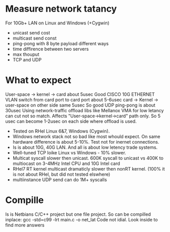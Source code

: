 # Measure network tatancy
For 10Gb+ LAN on Linux and Windows (+Cygwin)
- unicast send cost
- multicast send const
- ping-pong with 8 byte payload different ways
- time diffirence between two servers
- max thouput
- TCP and UDP

# What to expect
User-space -> kernel -> card about 5usec
Good CISCO 10G ETHERNET VLAN switch from card port to card port about 5-6usec
card -> Kernel -> user-space on other side same 5usec
So good UDP ping-pong is about 30usec
Using network-traffic offload libs like Mellanox VMA for low letancy can cut not so match. Affects "User-space->kernel->card" path only. So 5 usec can become 1-2usec on each side where offload is used.  

+ Tested on RHel Linux 6&7, Windows (Cygwin). 
+ Windows network stack not so bad like most whould expect. On same hardware difference is about 5-10%. Test not for inernet connections. 
+ Is is about 10G, 40G LAN. And all is about low letency trade systems. 
+ Well-tuned TCP loike Linux vs Windows - 10% slower. 
+ Multicat syscall slower then unicast. 600K syscall to unicast vs 400K to multiocast on 3-4MHz Intel CPU and 10G Intel card
+ RHel7 RT kernel multicast dramaticly slower then nonRT kernel. (100% it is not about RHel, but did not tested elswhere)
+ multiinstance UDP send can do 1M+ syscalls

# Compille
Is is Netbians C/C++ project but one file project. So can be compilled inplace: gcc -std=c99 -lrt main.c -o net_lat
Code not idial. Look inside to find more answers

